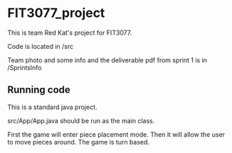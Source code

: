 # FIT3077_project
This is team Red Kat's project for FIT3077.

Code is located in /src 

Team photo and some info and the deliverable pdf from sprint 1 is in /SprintsInfo



## Running code
This is a standard java project.

src/App/App.java should be run as the main class.


First the game will enter piece placement mode. Then it will allow the user to move pieces around. The game is turn based.
